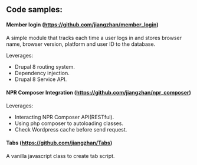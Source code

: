 ## Code samples:
#### Member login (https://github.com/jiangzhan/member_login)

A simple module that tracks each time a user logs in and stores browser name, browser version, platform and user ID to the database.
  
  Leverages:
  * Drupal 8 routing system.
  * Dependency injection.
  * Drupal 8 Service API.
  
  
#### NPR Composer Integration (https://github.com/jiangzhan/npr_composer)
  
  Leverages:
  * Interacting NPR Composer API(RESTful).
  * Using php composer to autoloading classes.
  * Check Wordpress cache before send request.
    
#### Tabs (https://github.com/jiangzhan/Tabs)
  
  A vanilla javascript class to create tab script.

